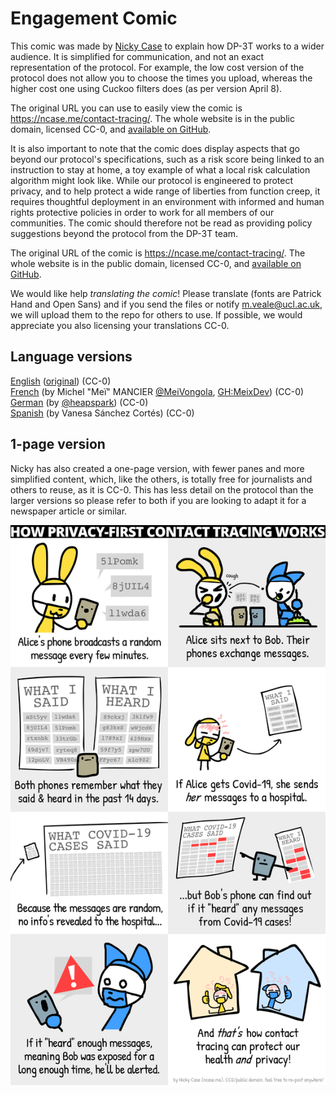 # Engagement Comic

This comic was made by [Nicky Case](https://ncase.me/) to explain how DP-3T works to a wider audience. It is simplified for communication, and not an exact representation of the protocol. For example, the low cost version of the protocol does not allow you to choose the times you upload, whereas the higher cost one using Cuckoo filters does (as per version April 8).

The original URL you can use to easily view the comic is https://ncase.me/contact-tracing/. The whole website is in the public domain, licensed CC-0, and [available on GitHub](https://github.com/ncase/ncase.github.io).

It is also important to note that the comic does display aspects that go beyond our protocol's specifications, such as a risk score being linked to an instruction to stay at home, a toy example of what a local risk calculation algorithm might look like. While our protocol is engineered to protect privacy, and to help protect a wide range of liberties from function creep, it requires thoughtful deployment in an environment with informed and human rights protective policies in order to work for all members of our communities. The comic should therefore not be read as providing policy suggestions beyond the protocol from the DP-3T team.

The original URL of the comic is https://ncase.me/contact-tracing/. The whole website is in the public domain, licensed CC-0, and [available on GitHub](https://github.com/ncase/ncase.github.io).

We would like help *translating the comic*! Please translate (fonts are Patrick Hand and Open Sans) and if you send the files or notify m.veale@ucl.ac.uk, we will upload them to the repo for others to use. If possible, we would appreciate you also licensing your translations CC-0.

## Language versions
[English](en) ([original](https://ncase.me/contact-tracing/)) (CC-0)  
[French](fr) (by Michel "Meï" MANCIER [@MeiVongola](https://twitter.com/meivongola), [GH:MeixDev](github.com/MeixDev)) (CC-0)  
[German](de) (by [@heapspark](https://twitter.com/heapspark)) (CC-0)  
[Spanish](es) (by Vanesa Sánchez Cortés) (CC-0) 

## 1-page version
Nicky has also created a one-page version, with fewer panes and more simplified content, which, like the others, is totally free for journalists and others to reuse, as it is CC-0. This has less detail on the protocol than the larger versions so please refer to both if you are looking to adapt it for a newspaper article or similar.

![One page comic](en/shortened_onepage.png)
